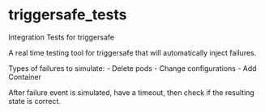 # triggersafe_tests
Integration Tests for triggersafe

A real time testing tool for triggersafe that will automatically inject failures.

Types of failures to simulate:
    - Delete pods
    - Change configurations
    - Add Container

After failure event is simulated, have a timeout, then check if the resulting state is correct.
